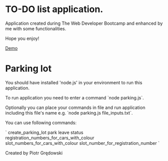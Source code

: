 <h1>TO-DO list application.</h1>

<p>Application created during The Web Developer Bootcamp and enhanced by me with some functionalities.</p>

<p>Hope you enjoy!</p>

<a href="https://piotrgredowski.github.io/todoList/">Demo</a>

<h1>Parking lot</h1>

<p>You should have installed 'node.js' in your environment to run this application.</p>
<p>To run application you need to enter a command `node parking.js`.</p>
<p>Optionally you can place your commands in file and run application including this file's name e.g. `node parking.js file_inputs.txt`.</p>
<p>You can use following commands:</p>
`
create_parking_lot <number>
park <registration number> <colour>
leave <slot number>
status
registration_numbers_for_cars_with_colour <colour>
slot_numbers_for_cars_with_colour <colour>
slot_number_for_registration_number <colour>
`

Created by Piotr Grędowski
